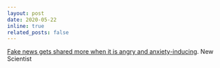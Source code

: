 ```yaml
---
layout: post
date: 2020-05-22
inline: true
related_posts: false
---
```


[Fake news gets shared more when it is angry and anxiety-inducing](https://www.newscientist.com/article/2242452-fake-news-gets-shared-more-when-it-is-angry-and-anxiety-inducing/). New Scientist
